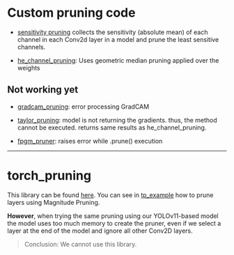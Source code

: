 # Custom pruning code

- [sensitivity pruning](sensitivity_pruning.py) collects the sensitivity (absolute mean) of each channel in each Conv2d layer in a model and prune the least sensitive channels.

- [he_channel_pruning](he_channel_pruning.py): Uses geometric median pruning applied over the weights

## Not working yet

- [gradcam_pruning](gradcam_pruning.py): error processing GradCAM

- [taylor_pruning](taylor_pruning.py): model is not returning the gradients. thus, the method cannot be executed. returns same results as he_channel_pruning.

- [fpgm_pruner](fpgm_pruner.py): raises error while .prune() execution

---

# torch_pruning

This library can be found [here](https://github.com/VainF/Torch-Pruning/). You can see in [tp_example](tp_example.py) how to prune layers using Magnitude Pruning.

**However**, when trying the same pruning using our YOLOv11-based model the model uses too much memory to create the pruner, even if we select a layer at the end of the model and ignore all other Conv2D layers.

> Conclusion: We cannot use this library.